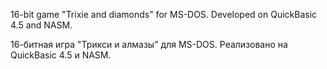 16-bit game "Trixie and diamonds" for MS-DOS. Developed on QuickBasic 4.5 and NASM.

16-битная игра "Трикси и алмазы" для MS-DOS. Реализовано на QuickBasic 4.5 и NASM.
